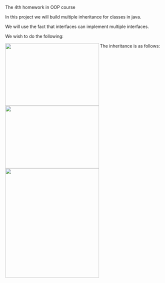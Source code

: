 The 4th homework in OOP course

In this project we will build multiple inheritance for classes in java.

We will use the fact that interfaces can implement multiple interfaces.

We wish to do the following:<br/>

<a href="url"><img src="https://github.com/Gil16/OOP4/blob/master/Inheritance%20Tree/1.PNG" align="left" height="200" width="300" ></a>  



<a href="url"><img src="https://github.com/Gil16/OOP4/blob/master/Inheritance%20Tree/2.PNG" align="left" height="200" width="300" ></a>  

The inheritance is as follows:
<a href="url"><img src="https://github.com/Gil16/OOP4/blob/master/Inheritance%20Tree/3.PNG" align="left" height="350" width="300" ></a>
